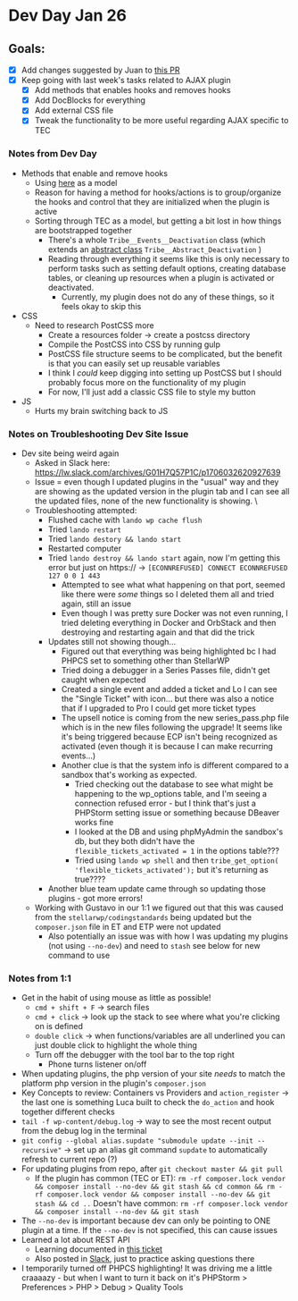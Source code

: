 # Dev Day Jan 26

## Goals:
- [x] Add changes suggested by Juan to [this PR](https://github.com/the-events-calendar/event-tickets/pull/2900)
- [x] Keep going with last week's tasks related to AJAX plugin 
  - [x] Add methods that enables hooks and removes hooks
  - [x] Add DocBlocks for everything
  - [x] Add external CSS file 
  - [x] Tweak the functionality to be more useful regarding AJAX specific to TEC 

### Notes from Dev Day
- Methods that enable and remove hooks
  - Using [here](https://github.com/the-events-calendar/the-events-calendar/blob/3308afdb3c45bc20773ead9dda89baa7bca24323/src/Tribe/Main.php#L345) as a model
  - Reason for having a method for hooks/actions is to group/organize the hooks and control that they are initialized when the plugin is active 
  - Sorting through TEC as a model, but getting a bit lost in how things are bootstrapped together 
    - There's a whole `Tribe__Events__Deactivation` class (which extends an [abstract class](https://www.w3schools.com/php/php_oop_classes_abstract.asp) `Tribe__Abstract_Deactivation` )
    - Reading through everything it seems like this is only necessary to perform tasks such as setting default options, creating database tables, or cleaning up resources when a plugin is activated or deactivated.
      - Currently, my plugin does not do any of these things, so it feels okay to skip this 
- CSS
  - Need to research PostCSS more
    - Create a resources folder -> create a postcss directory
    - Compile the PostCSS into CSS by running gulp
    - PostCSS file structure seems to be complicated, but the benefit is that you can easily set up reusable variables
    - I think I _could_ keep digging into setting up PostCSS but I should probably focus more on the functionality of my plugin
    - For now, I'll just add a classic CSS file to style my button
- JS
  - Hurts my brain switching back to JS 

### Notes on Troubleshooting Dev Site Issue 
- Dev site being weird again 
  - Asked in Slack here: https://lw.slack.com/archives/G01H7Q57P1C/p1706032620927639
  - Issue = even though I updated plugins in the "usual" way and they are showing as the updated version in the plugin tab and I can see all the updated files, none of the new functionality is showing. \
  - Troubleshooting attempted:
    - Flushed cache with `lando wp cache flush`
    - Tried `lando restart`
    - Tried `lando destory && lando start`
    - Restarted computer
    - Tried `lando destroy && lando start` again, now I'm getting this error but just on https:// -> `[ECONNREFUSED] CONNECT ECONNREFUSED 127 0 0 1 443`
      - Attempted to see what what happening on that port, seemed like there were _some_ things so I deleted them all and tried again, still an issue
      - Even though I was pretty sure Docker was not even running, I tried deleting everything in Docker and OrbStack and then destroying and restarting again and that did the trick
    - Updates still not showing though...
      - Figured out that everything was being highlighted bc I had PHPCS set to something other than StellarWP
      - Tried doing a debugger in a Series Passes file, didn't get caught when expected 
      - Created a single event and added a ticket and Lo I can see the "Single Ticket" with icon... but there was also a notice that if I upgraded to Pro I could get more ticket types 
      - The upsell notice is coming from the new series_pass.php file which is in the new files following the upgrade! It seems like it's being triggered because ECP isn't being recognized as activated (even though it is because I can make recurring events...)
      - Another clue is that the system info is different compared to a sandbox that's working as expected.
        - Tried checking out the database to see what might be happening to the wp_options table, and I'm seeing a connection refused error - but I think that's just a PHPStorm setting issue or something because DBeaver works fine
        - I looked at the DB and using phpMyAdmin the sandbox's db, but they both didn't have the `flexible_tickets_activated = 1` in the options table???
        - Tried using `lando wp shell` and then `tribe_get_option( 'flexible_tickets_activated');` but it's returning as true???? 
    - Another blue team update came through so updating those plugins - got more errors! 
  - Working with Gustavo in our 1:1 we figured out that this was caused from the `stellarwp/codingstandards` being updated but the `composer.json` file in ET and ETP were not updated
    - Also potentially an issue was with how I was updating my plugins (not using `--no-dev`) and need to `stash` see below for new command to use

### Notes from 1:1 
- Get in the habit of using mouse as little as possible!
  - `cmd + shift + F` -> search files
  - `cmd + click` -> look up the stack to see where what you're clicking on is defined
  - `double click` -> when functions/variables are all underlined you can just double click to highlight the whole thing
  - Turn off the debugger with the tool bar to the top right 
    - Phone turns listener on/off
- When updating plugins, the php version of your site *needs* to match the platform php version in the plugin's `composer.json`  
- Key Concepts to review: Containers vs Providers and `action_register` -> the last one is something Luca built to check the `do_action` and hook together different checks 
- `tail -f wp-content/debug.log` -> way to see the most recent output from the debug log in the terminal 
- `git config --global alias.supdate "submodule update --init --recursive"` -> set up an alias git command `supdate` to automatically refresh to current repo (?)
- For updating plugins from repo, after `git checkout master && git pull`
  - If the plugin has common (TEC or ET):
   `rm -rf composer.lock vendor && composer install --no-dev && git stash && cd common && rm -rf composer.lock vendor && composer install --no-dev && git stash && cd ..`
    Doesn't have common:
    `rm -rf composer.lock vendor && composer install --no-dev && git stash`
- The `--no-dev` is important because dev can only be pointing to ONE plugin at a time. If the `--no-dev` is not specified, this can cause issues
- Learned a lot about REST API 
  - Learning documented in [this ticket](https://ithemeshelp.zendesk.com/agent/tickets/556903)
  - Also posted in [Slack](https://lw.slack.com/archives/G01H7Q57P1C/p1706206358604149), just to practice asking questions there
- I temporarily turned off PHPCS highlighting! It was driving me a little craaaazy - but when I want to turn it back on it's PHPStorm > Preferences > PHP > Debug > Quality Tools 
